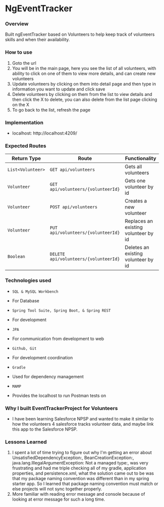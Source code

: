 # NgEventTracker
### Overview
Built ngEventTracker based on Volunteers to help keep track of volunteers skills and when their availability.
### How to use
1. Goto the url
2. You will be in the main page, here you see the list of all volunteers, with ability to click on one of them to view more details, and can create new volunteers
3. Update volunteers by clicking on them into detail page and then type in information you want to update and click save
4. Delete volunteers by clicking on them from the list to view details and then click the X to delete, you can also delete from the list page clicking on the X
5. To go back to the list, refresh the page

### Implementation
- localhost: http://localhost:4209/
### Expected Routes

| Return Type | Route                 | Functionality                  |
|-------------|-----------------------|--------------------------------|
| `List<Volunteer>`  |`GET api/volunteers`        | Gets all volunteers                 |
| `Volunteer`        |`GET api/volunteers/{volunteerId}`   | Gets one volunteer by id            |
| `Volunteer`        |`POST api/volunteers`       | Creates a new volunteer             |
| `Volunteer`        |`PUT api/volunteers/{volunteerId}`   | Replaces an existing volunteer by id|
| `Boolean`     |`DELETE api/volunteers/{volunteerId}`| Deletes an existing volunteer by id |
### Technologies used
* `SQL & MySQL Workbench`
 - For Database
* `Spring Tool Suite, Spring Boot, & Spring REST`
 -  For development
* `JPA`
 - For communication from development to web
* `Github, Git`
 - For development coordination
* `Gradle`
 - Used for dependency management
* `MAMP`
- Provides the localhost to run Postman tests on
### Why I built EventTrackerProject for Volunteers
- I have been learning Salesforce NPSP and wanted to make it similar to how the volunteers 4 salesforce tracks volunteer data, and maybe link this app to the Salesforce NPSP.
### Lessons Learned
1. I spent a lot of time trying to figure out why I'm getting an error about UnsatisfiedDependencyException:, BeanCreationException:, java.lang.IllegalArgumentException: Not a managed type:, was very frustrating and had me triple checking all of my gradle, application properties, and persistence.xml, what the solution came out to be was that my package naming convention was different than in my spring starter app. So I learned that package naming convention must match or else projects will not sync together properly.
2. More familiar with reading error message and console because of looking at error message for such a long time.
